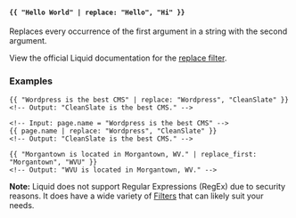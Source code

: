 #### `{{ "Hello World" | replace: "Hello", "Hi" }}`

Replaces every occurrence of the first argument in a string with the second argument.

View the official Liquid documentation for the [replace filter](https://shopify.github.io/liquid/filters/replace/).

### Examples

```
{{ "Wordpress is the best CMS" | replace: "Wordpress", "CleanSlate" }}
<!-- Output: "CleanSlate is the best CMS." -->
```

```
<!-- Input: page.name = "Wordpress is the best CMS" -->
{{ page.name | replace: "Wordpress", "CleanSlate" }}
<!-- Output: "CleanSlate is the best CMS." -->
```

```
{{ "Morgantown is located in Morgantown, WV." | replace_first: "Morgantown", "WVU" }}
<!-- Output: "WVU is located in Morgantown, WV." -->
```

**Note:** Liquid does not support Regular Expressions (RegEx) due to security reasons. It does have a wide variety of [Filters](https://shopify.github.io/liquid/filters/abs/) that can likely suit your needs.
